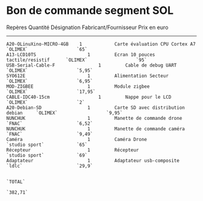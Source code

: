 Bon de commande segment SOL
============

Repères			Quantité	Désignation		Fabricant/Fournisseur		Prix en euro
----			----

	A20-OLinuXino-MICRO-4GB	   1			Carte évaluation CPU Cortex A7		  `OLIMEX`					`65`
	A13-LCD10TS					  1			Ecran 10 pouces tactile/resistif	  `OLIMEX`					`95`
	USB-Serial-Cable-F			  	  1			Cable de debug UART					  `OLIMEX`					`5,95`
	SYO612E						  1			Alimentation Secteur				  `OLIMEX`					`6,95`
	MOD-ZIGBEE					  1			Module zigbee						  `OLIMEX`					`17,95`
	CABLE-IDC40-15cm			  	  1			Nappe pour le LCD					  `OLIMEX`					`2`
	A20-Debian-SD				  1			Carte SD avec distribution debian	  `OLIMEX`					`9,95`
	NUNCHUK						  1			Manette de commande drone			  `FNAC`					`6,52`
	NUNCHUK						  1			Manette de commande caméra			  `FNAC`					`9,49`
	Caméra						  1			Caméra Drone						  `studio sport`			`65`
	Récepteur					  1			Récepteur							  `studio sport`			`69`
	Adaptateur					  1			Adaptateur usb-composite			  `ldlc`					`29,9`
				
																										`TOTAL`
																										`382,71`
